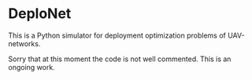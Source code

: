 # DeploNet
This is a Python simulator for deployment optimization problems of UAV-networks. 

Sorry that at this moment the code is not well commented. This is an ongoing work.
